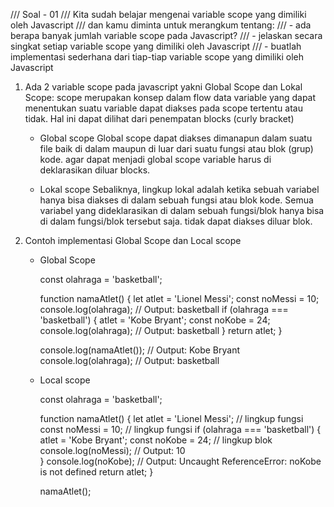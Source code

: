 /// Soal - 01
/// Kita sudah belajar mengenai variable scope yang dimiliki oleh Javascript
/// dan kamu diminta untuk merangkum tentang:
/// - ada berapa banyak jumlah variable scope pada Javascript?
/// - jelaskan secara singkat setiap variable scope yang dimiliki oleh Javascript
/// - buatlah implementasi sederhana dari tiap-tiap variable scope yang dimiliki oleh Javascript

1. Ada 2 variable scope pada javascript yakni Global Scope dan Lokal Scope:
   scope merupakan konsep dalam flow data variable yang dapat menentukan suatu variable dapat diakses pada 
   scope tertentu atau tidak. Hal ini dapat dilihat dari penempatan blocks (curly bracket)
    - Global scope
        Global scope dapat diakses dimanapun dalam suatu file baik di dalam maupun di luar dari suatu 
        fungsi atau blok (grup) kode. agar dapat menjadi global scope variable harus di deklarasikan diluar 
        blocks.

    - Lokal scope
        Sebaliknya, lingkup lokal adalah ketika sebuah variabel hanya bisa diakses di dalam sebuah 
        fungsi atau blok kode. Semua variabel yang dideklarasikan di dalam sebuah fungsi/blok hanya 
        bisa di dalam fungsi/blok tersebut saja. tidak dapat diakses diluar blok.

2. Contoh implementasi Global Scope dan Local scope 
    - Global Scope

        const olahraga = 'basketball';

        function namaAtlet() {
        let atlet = 'Lionel Messi';
        const noMessi = 10;
        console.log(olahraga); // Output: basketball
        if (olahraga === 'basketball') {
            atlet = 'Kobe Bryant';
            const noKobe = 24;
            console.log(olahraga); // Output: basketball
        }
        return atlet;
        }

        console.log(namaAtlet()); // Output: Kobe Bryant
        console.log(olahraga); // Output: basketball

    - Local scope

        const olahraga = 'basketball';

        function namaAtlet() {
        let atlet = 'Lionel Messi'; // lingkup fungsi
        const noMessi = 10; // lingkup fungsi
        if (olahraga === 'basketball') { 
            atlet = 'Kobe Bryant';
            const noKobe = 24; // lingkup blok
            console.log(noMessi); // Output: 10  
        }
        console.log(noKobe); // Output: Uncaught ReferenceError: noKobe is not defined
        return atlet;
        }

        namaAtlet();
